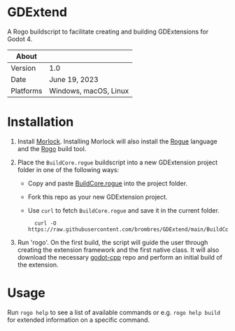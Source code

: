 # GDExtend
A Rogo buildscript to facilitate creating and building GDExtensions for Godot 4.

About     | &nbsp;
----------|-----------------------
Version   | 1.0
Date      | June 19, 2023
Platforms | Windows, macOS, Linux

# Installation

1. Install [Morlock](https://morlock.sh). Installing Morlock will also install the [Rogue](https://github.com/brombres/rogue) language and the [Rogo](https://github.com/brombres/Rogo) build tool.

2. Place the `BuildCore.rogue` buildscript into a new GDExtension project folder in one of the following ways:

    - Copy and paste [BuildCore.rogue](BuildCore.rogue) into the project folder.
    - Fork this repo as your new GDExtension project.
    - Use `curl` to fetch `BuildCore.rogue` and save it in the current folder.

            curl -O https://raw.githubusercontent.com/brombres/GDExtend/main/BuildCore.rogue

3. Run 'rogo'. On the first build, the script will guide the user through creating the extension framework and the first native class. It will also download the necessary [godot-cpp](https://github.com/godotengine/godot-cpp) repo and perform an initial build of the extension.

# Usage

Run `rogo help` to see a list of available commands or e.g. `rogo help build` for extended information on a specific command.

